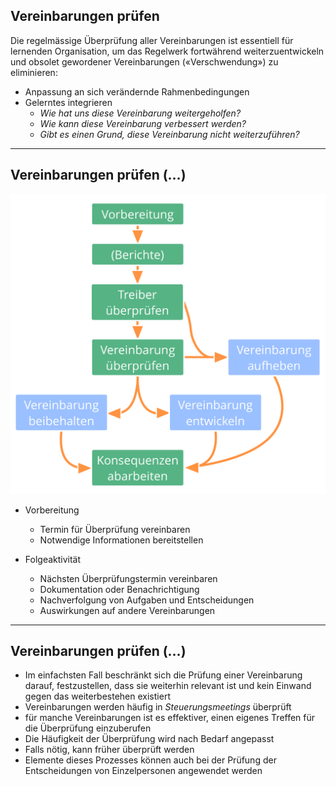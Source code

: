 ## Vereinbarungen prüfen

Die regelmässige Überprüfung aller Vereinbarungen ist essentiell für lernenden Organisation, um das Regelwerk fortwährend weiterzuentwickeln und obsolet gewordener Vereinbarungen («Verschwendung») zu eliminieren:

- Anpassung an sich verändernde Rahmenbedingungen
- Gelerntes integrieren 
    - *Wie hat uns diese Vereinbarung weitergeholfen?*
    - *Wie kann diese Vereinbarung verbessert werden?*
    - *Gibt es einen Grund, diese Vereinbarung nicht weiterzuführen?*

* * *

## Vereinbarungen prüfen (…)

![left,fit](img/agreements/evaluate-agreements.png)

- Vorbereitung
    
    - Termin für Überprüfung vereinbaren
    - Notwendige Informationen bereitstellen

- Folgeaktivität
    
    - Nächsten Überprüfungstermin vereinbaren
    - Dokumentation oder Benachrichtigung
    - Nachverfolgung von Aufgaben und Entscheidungen
    - Auswirkungen auf andere Vereinbarungen

* * *

## Vereinbarungen prüfen (…)

- Im einfachsten Fall beschränkt sich die Prüfung einer Vereinbarung darauf, festzustellen, dass sie weiterhin relevant ist und kein Einwand gegen das weiterbestehen existiert 
- Vereinbarungen werden häufig in *Steuerungsmeetings* überprüft 
- für manche Vereinbarungen ist es effektiver, einen eigenes Treffen für die Überprüfung einzuberufen 
- Die Häufigkeit der Überprüfung wird nach Bedarf angepasst
- Falls nötig, kann früher überprüft werden
- Elemente dieses Prozesses können auch bei der Prüfung der Entscheidungen von Einzelpersonen angewendet werden